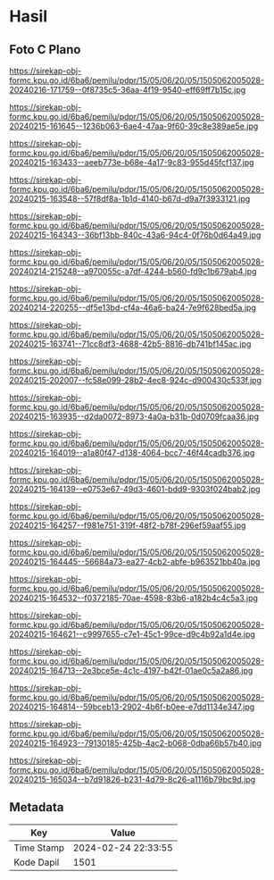 # Hasil

## Foto C Plano

https://sirekap-obj-formc.kpu.go.id/6ba6/pemilu/pdpr/15/05/06/20/05/1505062005028-20240216-171759--0f8735c5-36aa-4f19-9540-eff69ff7b15c.jpg

https://sirekap-obj-formc.kpu.go.id/6ba6/pemilu/pdpr/15/05/06/20/05/1505062005028-20240215-161645--1236b063-6ae4-47aa-9f60-39c8e389ae5e.jpg

https://sirekap-obj-formc.kpu.go.id/6ba6/pemilu/pdpr/15/05/06/20/05/1505062005028-20240215-163433--aeeb773e-b68e-4a17-9c83-955d45fcf137.jpg

https://sirekap-obj-formc.kpu.go.id/6ba6/pemilu/pdpr/15/05/06/20/05/1505062005028-20240215-163548--57f8df8a-1b1d-4140-b67d-d9a7f3933121.jpg

https://sirekap-obj-formc.kpu.go.id/6ba6/pemilu/pdpr/15/05/06/20/05/1505062005028-20240215-164343--36bf13bb-840c-43a6-94c4-0f76b0d64a49.jpg

https://sirekap-obj-formc.kpu.go.id/6ba6/pemilu/pdpr/15/05/06/20/05/1505062005028-20240214-215248--a970055c-a7df-4244-b560-fd9c1b679ab4.jpg

https://sirekap-obj-formc.kpu.go.id/6ba6/pemilu/pdpr/15/05/06/20/05/1505062005028-20240214-220255--df5e13bd-cf4a-46a6-ba24-7e9f628bed5a.jpg

https://sirekap-obj-formc.kpu.go.id/6ba6/pemilu/pdpr/15/05/06/20/05/1505062005028-20240215-163741--71cc8df3-4688-42b5-8816-db741bf145ac.jpg

https://sirekap-obj-formc.kpu.go.id/6ba6/pemilu/pdpr/15/05/06/20/05/1505062005028-20240215-202007--fc58e099-28b2-4ec8-924c-d900430c533f.jpg

https://sirekap-obj-formc.kpu.go.id/6ba6/pemilu/pdpr/15/05/06/20/05/1505062005028-20240215-163935--d2da0072-8973-4a0a-b31b-0d0709fcaa36.jpg

https://sirekap-obj-formc.kpu.go.id/6ba6/pemilu/pdpr/15/05/06/20/05/1505062005028-20240215-164019--a1a80f47-d138-4064-bcc7-46f44cadb376.jpg

https://sirekap-obj-formc.kpu.go.id/6ba6/pemilu/pdpr/15/05/06/20/05/1505062005028-20240215-164139--e0753e67-49d3-4601-bdd9-9303f024bab2.jpg

https://sirekap-obj-formc.kpu.go.id/6ba6/pemilu/pdpr/15/05/06/20/05/1505062005028-20240215-164257--f981e751-319f-48f2-b78f-296ef59aaf55.jpg

https://sirekap-obj-formc.kpu.go.id/6ba6/pemilu/pdpr/15/05/06/20/05/1505062005028-20240215-164445--56684a73-ea27-4cb2-abfe-b963521bb40a.jpg

https://sirekap-obj-formc.kpu.go.id/6ba6/pemilu/pdpr/15/05/06/20/05/1505062005028-20240215-164532--f0372185-70ae-4598-83b6-a182b4c4c5a3.jpg

https://sirekap-obj-formc.kpu.go.id/6ba6/pemilu/pdpr/15/05/06/20/05/1505062005028-20240215-164621--c9997655-c7e1-45c1-99ce-d9c4b92a1d4e.jpg

https://sirekap-obj-formc.kpu.go.id/6ba6/pemilu/pdpr/15/05/06/20/05/1505062005028-20240215-164713--2e3bce5e-4c1c-4197-b42f-01ae0c5a2a86.jpg

https://sirekap-obj-formc.kpu.go.id/6ba6/pemilu/pdpr/15/05/06/20/05/1505062005028-20240215-164814--59bceb13-2902-4b6f-b0ee-e7dd1134e347.jpg

https://sirekap-obj-formc.kpu.go.id/6ba6/pemilu/pdpr/15/05/06/20/05/1505062005028-20240215-164923--79130185-425b-4ac2-b068-0dba66b57b40.jpg

https://sirekap-obj-formc.kpu.go.id/6ba6/pemilu/pdpr/15/05/06/20/05/1505062005028-20240215-165034--b7d91826-b231-4d79-8c26-a1116b79bc9d.jpg


## Metadata

| Key        | Value               |
| ---------- | ------------------- |
| Time Stamp | 2024-02-24 22:33:55 |
| Kode Dapil | 1501                |




